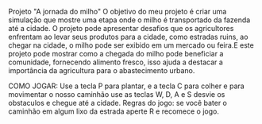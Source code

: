 Projeto "A jornada do milho"
O objetivo do meu projeto é criar uma simulação que mostre uma etapa onde o milho é transportado da fazenda até a cidade. O projeto pode apresentar desafios que os agricultores enfrentam ao levar seus produtos para a cidade, como estradas ruins, ao chegar na cidade, o milho pode ser exibido em um mercado ou feira.E este projeto pode mostrar como a chegada do milho pode beneficiar a comunidade, fornecendo alimento fresco, isso ajuda a destacar a importância da agricultura para o abastecimento urbano.

COMO JOGAR: Use a tecla P para plantar, e a tecla C para colher e para movimentar o nosso caminhão use as teclas W, D, A e S desvie os obstaculos e chegue até a cidade.
Regras do jogo: se você bater o caminhão em algum lixo da estrada aperte R e recomece o jogo.
